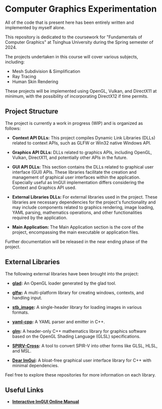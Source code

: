 # Computer Graphics Experimentation

All of the code that is present here has been entirely written and implemented by myself alone.

This repository is dedicated to the coursework for "Fundamentals of Computer Graphics" at Tsinghua University during the Spring semester of 2024.

The projects undertaken in this course will cover various subjects, including:

- Mesh Subdivision & Simplification
- Ray Tracing
- Human Skin Rendering

These projects will be implemented using OpenGL, Vulkan, and DirectX11 at minimum, with the possibility of incorporating DirectX12 if time permits.

## Project Structure

The project is currently a work in progress (WIP) and is organized as follows:

- **Context API DLLs:** This project compiles Dynamic Link Libraries (DLLs) related to context APIs, such as GLFW or Win32 native Windows API.

- **Graphics API DLLs:** DLLs related to graphics APIs, including OpenGL, Vulkan, DirectX11, and potentially other APIs in the future.

- **GUI API DLLs:** This section contains the DLLs related to graphical user interface (GUI) APIs. These libraries facilitate the creation and management of graphical user interfaces within the application. Especially useful as ImGUI implementation differs considering the Context and Graphics API used.

- **External Libraries DLLs:** For external libraries used in the project. These libraries are necessary dependencies for the project's functionality and may include components related to graphics rendering, image loading, YAML parsing, mathematics operations, and other functionalities required by the application.

- **Main Application:** The Main Application section is the core of the project, encompassing the main executable or application files.

Further documentation will be released in the near ending phase of the project.

## External Libraries

The following external libraries have been brought into the project:

- **[glad](https://github.com/Dav1dde/glad):** An OpenGL loader generated by the glad tool.

- **[glfw](https://github.com/glfw/glfw):** A multi-platform library for creating windows, contexts, and handling input.

- **[stb_image](https://github.com/nothings/stb):** A single-header library for loading images in various formats.

- **[yaml-cpp](https://github.com/jbeder/yaml-cpp):** A YAML parser and emitter in C++.

- **[glm](https://github.com/g-truc/glm):** A header-only C++ mathematics library for graphics software based on the OpenGL Shading Language (GLSL) specifications.

- **[SPIRV-Cross](https://github.com/KhronosGroup/SPIRV-Cross):** A tool to convert SPIR-V into other forms like GLSL, HLSL, and MSL.

- **[Dear ImGui](https://github.com/ocornut/imgui):** A bloat-free graphical user interface library for C++ with minimal dependencies.

Feel free to explore these repositories for more information on each library.

## Useful Links

- **[Interactive ImGUI Online Manual](https://pthom.github.io/imgui_manual_online/manual/imgui_manual.html)**